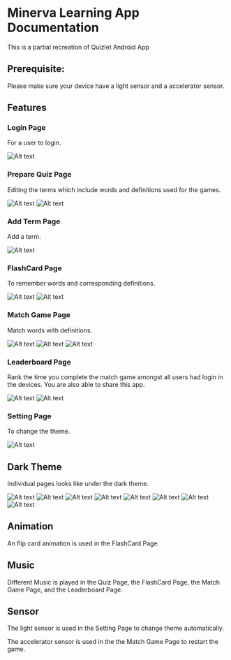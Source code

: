# Minerva Learning App Documentation
This is a partial recreation of Quizlet Android App

## Prerequisite:
Please make sure your device have a light sensor and a accelerator sensor.

## Features

### Login Page
For a user to login.


![Alt text](https://github.com/technical-zebra/Minerval-Learning/blob/main/Screenshots/Login.png "image demo")


### Prepare Quiz Page
Editing the terms which include words and definitions used for the games.


![Alt text](https://github.com/technical-zebra/Minerval-Learning/blob/main/Screenshots/Quiz1.png "image demo")
![Alt text](https://github.com/technical-zebra/Minerval-Learning/blob/main/Screenshots/Quiz2.png "image demo")


### Add Term Page
Add a term.


![Alt text](https://github.com/technical-zebra/Minerval-Learning/blob/main/Screenshots/AddWord.png "image demo")


### FlashCard Page
To remember words and corresponding definitions.


![Alt text](https://github.com/technical-zebra/Minerval-Learning/blob/main/Screenshots/Flashcard1.png "image demo")
![Alt text](https://github.com/technical-zebra/Minerval-Learning/blob/main/Screenshots/Flashcard2.png "image demo")


### Match Game Page
Match words with definitions.


![Alt text](https://github.com/technical-zebra/Minerval-Learning/blob/main/Screenshots/MatchGame.png "image demo")
![Alt text](https://github.com/technical-zebra/Minerval-Learning/blob/main/Screenshots/MatchGame2.png "image demo")
![Alt text](https://github.com/technical-zebra/Minerval-Learning/blob/main/Screenshots/MatchGame3.png "image demo")


### Leaderboard Page
Rank the time you complete the match game amongst all users had login in the devices. You are also able to share this app.


![Alt text](https://github.com/technical-zebra/Minerval-Learning/blob/main/Screenshots/LeaderBoard1.png "image demo")
![Alt text](https://github.com/technical-zebra/Minerval-Learning/blob/main/Screenshots/LeaderBoard2.png "image demo")


### Setting Page
To change the theme.


![Alt text](https://github.com/technical-zebra/Minerval-Learning/blob/main/Screenshots/Setting.png "image demo")


## Dark Theme
Individual pages looks like under the dark theme.


![Alt text](https://github.com/technical-zebra/Minerval-Learning/blob/main/Screenshots/DarkTheme1.png "image demo")
![Alt text](https://github.com/technical-zebra/Minerval-Learning/blob/main/Screenshots/DarkTheme2.png "image demo")
![Alt text](https://github.com/technical-zebra/Minerval-Learning/blob/main/Screenshots/DarkTheme3.png "image demo")
![Alt text](https://github.com/technical-zebra/Minerval-Learning/blob/main/Screenshots/DarkTheme4.png "image demo")
![Alt text](https://github.com/technical-zebra/Minerval-Learning/blob/main/Screenshots/DarkTheme5.png "image demo")
![Alt text](https://github.com/technical-zebra/Minerval-Learning/blob/main/Screenshots/DarkTheme6.png "image demo")
![Alt text](https://github.com/technical-zebra/Minerval-Learning/blob/main/Screenshots/DarkTheme7.png "image demo")
![Alt text](https://github.com/technical-zebra/Minerval-Learning/blob/main/Screenshots/DarkTheme8.png "image demo")

## Animation
An flip card animation is used in the FlashCard Page.


## Music
Different Music is played in the Quiz Page, the FlashCard Page, the Match Game Page, and the Leaderboard Page.


## Sensor
The light sensor is used in the Setting Page to change theme automatically.


The accelerator sensor is used in the the Match Game Page to restart the game.
